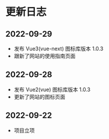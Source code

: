 # 更新日志

## 2022-09-29
- 发布 Vue3(vue-next) 图标库版本 1.0.3
- 跟新了网站的使用指南页面

## 2022-09-28
- 发布 Vue2(vue) 图标库版本 1.0.3
- 更新了网站的图标页面

## 2022-09-22
- 项目立项